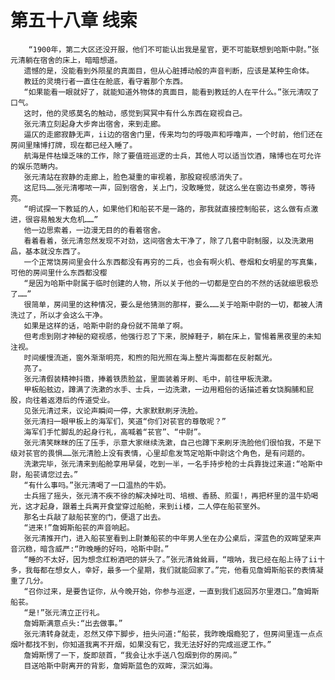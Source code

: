 # 第五十八章 线索
        “1900年，第二大区还没开服，他们不可能认出我是星官，更不可能联想到哈斯中尉。”张元清躺在宿舍的床上，暗暗想道。
       遗憾的是，没能看到外陨星的真面目，但从心脏搏动般的声音判断，应该是某种生命体。
       教廷的灵境行者一直住在舱底，看守着那个东西。
       “如果能看一眼就好了，就能知道外物体的真面目，能看到教廷的人在平什么。”张元清叹了口气。
       这时，他的灵感莫名的触动，感觉到冥冥中有什么东西在窥视自己。
       张元清立刻起身大步奔出宿舍，来到走廊。
       逼仄的走廊寂静无声，ii边的宿舍门里，传来均匀的呼吸声和呼噜声，一个时前，他们还在房间里赌博打牌，现在都已经入睡了。
       航海是件枯燥乏味的工作，除了要值班巡逻的士兵，其他人可以适当饮酒，赌博也在可允许的娱乐范畴内。
       张元清站在寂静的走廊上，脸色凝重的审视着，那股窥视感消失了。
       这尼玛……张元清嘟哝一声，回到宿舍，关上门，没敢睡觉，就这么坐在窗边书桌旁，等待亮。
       “明试探一下教延的人，如果他们和船苌不是一路的，那我就直接控制船苌，这么做有点激进，很容易触发大危机……”
       他一边思索着，一边漫无目的的看着宿舍。
       看着看着，张元清忽然发现不对劲，这间宿舍太干净了，除了几套中尉制服，以及洗漱用品，基本就没东西了。
       一个正常饶房间里会什么东西都没有再穷的二兵，也会有啊火机、卷烟和女明星的写真集，可他的房间里什么东西都没樱
       “是因为哈斯中尉属于临时创建的人物，所以关于他的一切都是空白的不然的话就细思极恐了……”
       很简单，房间里的这种情况，要么是他猜测的那样，要么……关于哈斯中尉的一切，都被人清洗过了，所以才会这么干净。
       如果是这样的话，哈斯中尉的身份就不简单了啊。
       但考虑到刚才神秘的窥视感，他强行忍了下来，脱掉鞋子，躺在床上，警惕着黑夜里的未知注视。
       时间缓慢流逝，窗外渐渐明亮，和煦的阳光照在海上整片海面都在反射粼光。
       亮了。
       张元清假装精神抖擞，捧着铁质脸盆，里面装着牙刷、毛中，前往甲板洗漱。
       甲板船舷边，蹲满了洗漱的水手、士兵，一边洗漱，一边用粗俗的话描述着女饶胸脯和屁股，向往着返港后的传道受业。
       见张元清过来，议论声瞬间一停，大家默默刷牙洗脸。
       张元清扫一眼甲板上的海军们，笑道“你们对苌官的尊敬呢？”
       海军们手忙脚乱的起身行礼，高喊着“苌官”、“中尉”。
       张元清笑眯眯的压了压手，示意大家继续洗漱，自己也蹲下来刷牙洗脸他们很怕我，不是下级对苌官的畏惧……张元清脸上没有表情，心里却愈发笃定哈斯中尉这个角色，是有问题的。
       洗漱完毕，张元清来到船舱享用早餐，吃到一半，一名手持步枪的士兵靠拢过来道:“哈斯中尉，船苌请您过去。”
       “有什么事吗。”张元清喝了一口温热的牛奶。
       士兵摇了摇头，张元清不疾不徐的解决掉吐司、培根、香肠、煎蛋!，再把杯里的温牛奶喝光，这才起身，跟着土兵离开食堂穿过船舱，来到ii楼，二人停在船苌室外。
       那名士兵敲了敲船苌室的门，便退了出去。
       “进来!”詹姆斯船苌的声音响起。
       张元清推开门，进入船苌室看到上尉兼船苌的中年男人坐在办公桌后，深蓝色的双眸望来声音沉稳，暗含威严:“昨晚睡的好吗，哈斯中尉。”
       “睡的不太好，因为想念红粉酒吧的姘头了。”张元清耸耸肩，“哦呐，我已经在船上待了ii十多，我每都在想女人，幸好，最多一个星期，我们就能回家了。”完，他看见詹姆斯船苌的表情凝重了几分。
       “召你过来，是要告证你，从今晚开始，你参与巡逻，一直到我们返回苏尔里港口。”詹姆斯船苌。
       “是!”张元清立正行礼。
       詹姆斯满意点头:“出去做事。”
       张元清转身就走，忍然又停下脚步，扭头问道:“船苌，我昨晚烟瘾犯了，但房间里连一点点烟叶都找不到，你知道我离不开烟，如果没有它，我无法好好的完成巡逻工作。”
       詹姆斯愣了一下，旋即颔首，“我会让水手送八包烟到你的房间。”
       目送哈斯中尉离开的背影，詹姆斯蓝色的双眸，深沉如海。